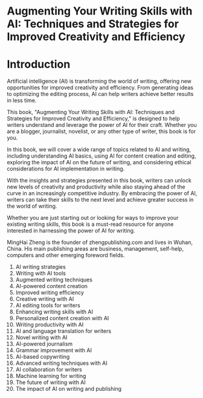 # Augmenting Your Writing Skills with AI: Techniques and Strategies for Improved Creativity and Efficiency

# Introduction

Artificial intelligence (AI) is transforming the world of writing, offering new opportunities for improved creativity and efficiency. From generating ideas to optimizing the editing process, AI can help writers achieve better results in less time.

This book, "Augmenting Your Writing Skills with AI: Techniques and Strategies for Improved Creativity and Efficiency," is designed to help writers understand and leverage the power of AI for their craft. Whether you are a blogger, journalist, novelist, or any other type of writer, this book is for you.

In this book, we will cover a wide range of topics related to AI and writing, including understanding AI basics, using AI for content creation and editing, exploring the impact of AI on the future of writing, and considering ethical considerations for AI implementation in writing.

With the insights and strategies presented in this book, writers can unlock new levels of creativity and productivity while also staying ahead of the curve in an increasingly competitive industry. By embracing the power of AI, writers can take their skills to the next level and achieve greater success in the world of writing.

Whether you are just starting out or looking for ways to improve your existing writing skills, this book is a must-read resource for anyone interested in harnessing the power of AI for writing.

MingHai Zheng is the founder of zhengpublishing.com and lives in Wuhan, China. His main publishing areas are business, management, self-help, computers and other emerging foreword fields.



1. AI writing strategies
2. Writing with AI tools
3. Augmented writing techniques
4. AI-powered content creation
5. Improved writing efficiency
6. Creative writing with AI
7. AI editing tools for writers
8. Enhancing writing skills with AI
9. Personalized content creation with AI
10. Writing productivity with AI
11. AI and language translation for writers
12. Novel writing with AI
13. AI-powered journalism
14. Grammar improvement with AI
15. AI-based copywriting
16. Advanced writing techniques with AI
17. AI collaboration for writers
18. Machine learning for writing
19. The future of writing with AI
20. The impact of AI on writing and publishing

